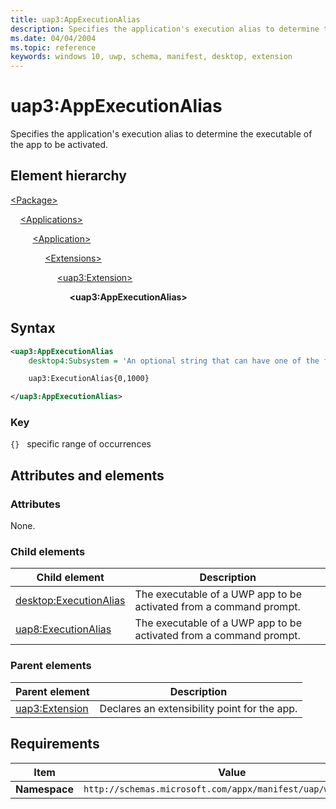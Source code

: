 ```yaml
---
title: uap3:AppExecutionAlias
description: Specifies the application's execution alias to determine the executable of the app to be activated (uap3:AppExecutionAlias).
ms.date: 04/04/2004
ms.topic: reference
keywords: windows 10, uwp, schema, manifest, desktop, extension 
---
```


# uap3:AppExecutionAlias

Specifies the application's execution alias to determine the executable of the app to be activated.

## Element hierarchy

[\<Package\>](element-package.md)

&nbsp;&nbsp;&nbsp;&nbsp;[\<Applications\>](element-applications.md)

&nbsp;&nbsp;&nbsp;&nbsp; &nbsp;&nbsp;&nbsp;&nbsp;[\<Application\>](element-application.md)

&nbsp;&nbsp;&nbsp;&nbsp; &nbsp;&nbsp;&nbsp;&nbsp; &nbsp;&nbsp;&nbsp;&nbsp;[\<Extensions\>](element-1-extensions.md)

&nbsp;&nbsp;&nbsp;&nbsp; &nbsp;&nbsp;&nbsp;&nbsp; &nbsp;&nbsp;&nbsp;&nbsp; &nbsp;&nbsp;&nbsp;&nbsp;[\<uap3:Extension\>](element-uap3-extension-manual.md)

&nbsp;&nbsp;&nbsp;&nbsp; &nbsp;&nbsp;&nbsp;&nbsp; &nbsp;&nbsp;&nbsp;&nbsp; &nbsp;&nbsp;&nbsp;&nbsp; &nbsp;&nbsp;&nbsp;&nbsp;**\<uap3:AppExecutionAlias\>**

## Syntax

```xml
<uap3:AppExecutionAlias
    desktop4:Subsystem = 'An optional string that can have one of the following values: "console" or "windows".' >

    uap3:ExecutionAlias{0,1000}

</uap3:AppExecutionAlias>
```

### Key

`{}`   specific range of occurrences

## Attributes and elements

### Attributes

None.

### Child elements

| Child element | Description |
|-|-|
| [desktop:ExecutionAlias](element-desktop-executionalias.md) | The executable of a UWP app to be activated from a command prompt. |
| [uap8:ExecutionAlias](element-uap8-executionalias.md) | The executable of a UWP app to be activated from a command prompt. |

### Parent elements

| Parent element | Description |
|-|-|
| [uap3:Extension](element-uap3-extension-manual.md) | Declares an extensibility point for the app. |

## Requirements

| Item | Value |
|--|--|
| **Namespace** | `http://schemas.microsoft.com/appx/manifest/uap/windows10/3` |
